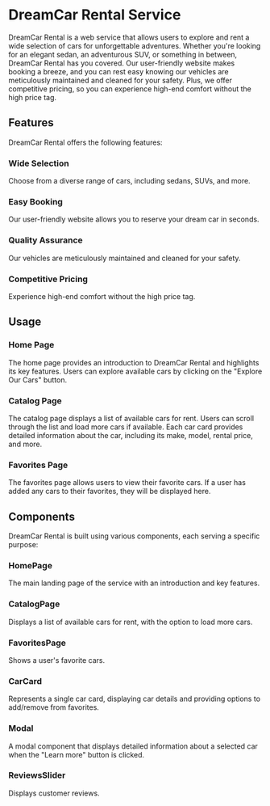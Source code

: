 # DreamCar Rental Service

DreamCar Rental is a web service that allows users to explore and rent a wide
selection of cars for unforgettable adventures. Whether you're looking for an
elegant sedan, an adventurous SUV, or something in between, DreamCar Rental has
you covered. Our user-friendly website makes booking a breeze, and you can rest
easy knowing our vehicles are meticulously maintained and cleaned for your
safety. Plus, we offer competitive pricing, so you can experience high-end
comfort without the high price tag.

## Features

DreamCar Rental offers the following features:

### Wide Selection

Choose from a diverse range of cars, including sedans, SUVs, and more.

### Easy Booking

Our user-friendly website allows you to reserve your dream car in seconds.

### Quality Assurance

Our vehicles are meticulously maintained and cleaned for your safety.

### Competitive Pricing

Experience high-end comfort without the high price tag.

## Usage

### Home Page

The home page provides an introduction to DreamCar Rental and highlights its key
features. Users can explore available cars by clicking on the "Explore Our Cars"
button.

### Catalog Page

The catalog page displays a list of available cars for rent. Users can scroll
through the list and load more cars if available. Each car card provides
detailed information about the car, including its make, model, rental price, and
more.

### Favorites Page

The favorites page allows users to view their favorite cars. If a user has added
any cars to their favorites, they will be displayed here.

## Components

DreamCar Rental is built using various components, each serving a specific
purpose:

### HomePage

The main landing page of the service with an introduction and key features.

### CatalogPage

Displays a list of available cars for rent, with the option to load more cars.

### FavoritesPage

Shows a user's favorite cars.

### CarCard

Represents a single car card, displaying car details and providing options to
add/remove from favorites.

### Modal

A modal component that displays detailed information about a selected car when
the "Learn more" button is clicked.

### ReviewsSlider

Displays customer reviews.


